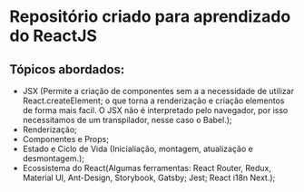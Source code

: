 # Repositório criado para aprendizado do ReactJS

## Tópicos abordados:
* JSX (Permite a criação de componentes sem a a necessidade de utilizar React.createElement; o que torna a renderização e criação elementos de forma mais facil. O JSX não é interpretado pelo navegador, por isso necessitamos de um transpilador, nesse caso o Babel.);
* Renderização;
* Componentes e Props;
* Estado e Ciclo de Vida (Inicialiação, montagem, atualização e desmontagem.);
* Ecossistema do React(Algumas ferramentas: React Router, Redux, Material UI, Ant-Design, Storybook, Gatsby; Jest; React i18n Next.);